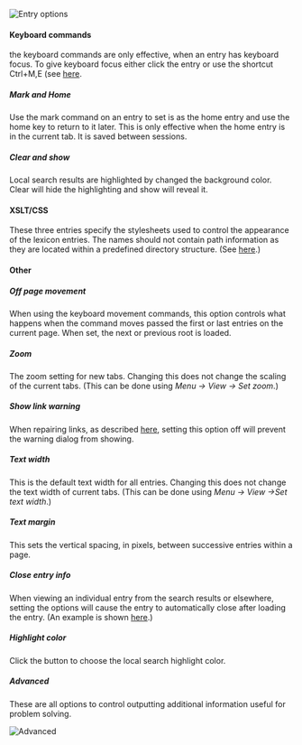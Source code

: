 
![Entry options](/images/options_entry.png)

#### Keyboard commands

the keyboard commands are only effective, when an entry has keyboard focus. To give keyboard focus either click the entry or use the shortcut Ctrl+M,E (see [here](options_shortcuts.md).

##### Mark and Home

Use the mark command on an entry to set is as the home entry and use the home key to return to it later. This is only effective when the home entry is in the current tab. It is saved between sessions.

##### Clear and show

Local search results are highlighted by changed the background color. Clear will hide the highlighting and show will reveal it.



#### XSLT/CSS

These three entries specify the stylesheets used to control the appearance of the lexicon entries. The names should not contain path information as they are located within a predefined directory structure. (See [here](../custom/themes.md).)

#### Other

##### Off page movement

When using the keyboard movement commands, this option controls what happens when the command moves passed the first or last entries on the current page. When set, the next or previous root is loaded.

##### Zoom

The zoom setting for new tabs. Changing this does not change the scaling of the current tabs. (This can be done using *Menu -> View -> Set zoom*.)

##### Show link warning

When repairing links, as described [here](../user-guide/missinglinks.md), setting this option off will prevent the warning dialog from showing.

##### Text width

This is the default text width for all entries. Changing this does not change the text width of current tabs. (This can be done using *Menu -> View ->Set text width*.)

##### Text margin

This sets the vertical spacing, in pixels, between successive entries within a page.

##### Close entry info

When viewing an individual entry from the search results or elsewhere, setting the options will cause the entry to automatically close after loading the entry. (An example is shown [here](../user-guide/search.md#nodeview).)

##### Highlight color

Click the button to choose the local search highlight color.


##### Advanced

These are all options to control outputting additional information useful for problem solving.

![Advanced](/images/options_entry_advanced.png)
